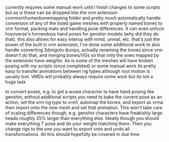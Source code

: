 currently requires some manual work until I finish changes to some scripts but as is these can be dropped into the vrm extension common\humanbonemapping folder and pretty much automatically handle conversion of any of the listed game meshes with properly named bones to vrm format, packing mats and handling pose differences. It can even unfuck hoyoverse's horrendous hand poses for genshin models (why did they do that). this also allows for easy interop with mmd, unreal, etc.
that's just the power of the built in vrm extension, I've done some additional work to also handle converting 3dmigoto dumps, actually renaming the bones since vrm doesn't do that, and merging bones/VGs so that only the ones mapped by the extension have weights. As is some of the meshes will have broken posing
with my scripts (once completed) or some manual work its pretty easy to transfer animations between rig types although root motion is usually lost. VMDs will probably always require some work but its not a huge task

to convert poses, e.g. to get a wuwa character to have hand posing like genshin, without additional scripts you need to bake the current pose as an action, set the vrm rig type to vrm1, automap the bones, and export as vrma then import onto the new mesh and set that animation. This won't take care of scaling differences though, e.g. genshin characters have freakishly large heads roughly 25% larger than everything else. Ideally though you should make everything T pose and do your weight matching there. Then you change rigs to the one you want to export onto and undo all transformations. All this should hopefully be covered in due time
